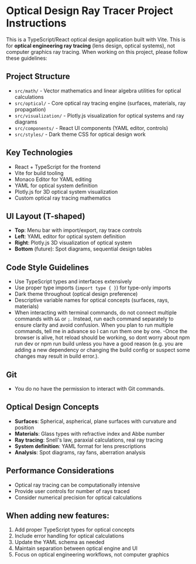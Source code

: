 <!-- Use this file to provide workspace-specific custom instructions to Copilot. For more details, visit https://code.visualstudio.com/docs/copilot/copilot-customization#_use-a-githubcopilotinstructionsmd-file -->

# Optical Design Ray Tracer Project Instructions

This is a TypeScript/React optical design application built with Vite. This is for **optical engineering ray tracing** (lens design, optical systems), not computer graphics ray tracing. When working on this project, please follow these guidelines:

## Project Structure
- `src/math/` - Vector mathematics and linear algebra utilities for optical calculations
- `src/optical/` - Core optical ray tracing engine (surfaces, materials, ray propagation)
- `src/visualization/` - Plotly.js visualization for optical systems and ray diagrams
- `src/components/` - React UI components (YAML editor, controls)
- `src/styles/` - Dark theme CSS for optical design work

## Key Technologies
- React + TypeScript for the frontend
- Vite for build tooling
- Monaco Editor for YAML editing
- YAML for optical system definition
- Plotly.js for 3D optical system visualization
- Custom optical ray tracing mathematics

## UI Layout (T-shaped)
- **Top**: Menu bar with import/export, ray trace controls
- **Left**: YAML editor for optical system definition
- **Right**: Plotly.js 3D visualization of optical system
- **Bottom** (future): Spot diagrams, sequential design tables

## Code Style Guidelines
- Use TypeScript types and interfaces extensively
- Use proper type imports (`import type { }`) for type-only imports
- Dark theme throughout (optical design preference)
- Descriptive variable names for optical concepts (surfaces, rays, materials)
- When interacting with terminal commands, do not connect multiple commands with `&&` or `;`. Instead, run each command separately to ensure clarity and avoid confusion. When you plan to run multiple commands, tell me in advance so I can run them one by one.
-Once the browser is alive, hot reload should be working, so dont worry about npm run dev or npm run build unless you have a good reason (e.g. you are adding a new dependency or changing the build config or suspect some changes may result in build error.).

## Git
- You do no have the permission to interact with Git commands.

## Optical Design Concepts
- **Surfaces**: Spherical, aspherical, plane surfaces with curvature and position
- **Materials**: Glass types with refractive index and Abbe number
- **Ray tracing**: Snell's law, paraxial calculations, real ray tracing
- **System definition**: YAML format for lens prescriptions
- **Analysis**: Spot diagrams, ray fans, aberration analysis

## Performance Considerations
- Optical ray tracing can be computationally intensive
- Provide user controls for number of rays traced
- Consider numerical precision for optical calculations

## When adding new features:
1. Add proper TypeScript types for optical concepts
2. Include error handling for optical calculations
3. Update the YAML schema as needed
4. Maintain separation between optical engine and UI
5. Focus on optical engineering workflows, not computer graphics

